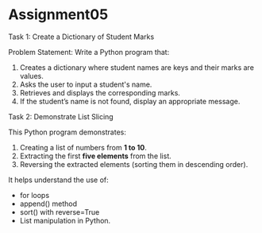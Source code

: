 # Assignment05


Task 1: Create a Dictionary of Student Marks

Problem Statement: Write a Python program that:
1.   Creates a dictionary where student names are keys and their marks are values.
2.   Asks the user to input a student's name.
3.   Retrieves and displays the corresponding marks.
4.   If the student’s name is not found, display an appropriate message.


Task 2: Demonstrate List Slicing 

This Python program demonstrates:
1. Creating a list of numbers from **1 to 10**.
2. Extracting the first **five elements** from the list.
3. Reversing the extracted elements (sorting them in descending order).

It helps understand the use of:
- for loops
- append() method
- sort() with reverse=True
- List manipulation in Python.

